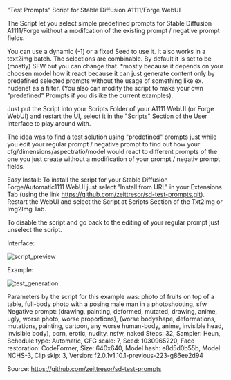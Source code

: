 "Test Prompts" Script for Stable Diffusion A1111/Forge WebUI

The Script let you select simple predefined prompts for Stable Diffusion A1111/Forge without a modifcation of the existing prompt / negative prompt fields.

You can use a dynamic (-1) or a fixed Seed to use it. It also works in a text2img batch. The selections are combinable. By default it is set to be (mostly) SFW but you can change that.
*mostly because it depends on your choosen model how it react because it can just generate content only by predefined selected prompts without the usage of something like ex. nudenet as a filter. (You also can modify the script to make your own "predefined" Prompts if you dislike the current examples).

Just put the Script into your Scripts Folder of your A1111 WebUI (or Forge WebUI) and restart the UI, select it in the "Scripts" Section of the User Interface to play around with.

The idea was to find a test solution using "predefined" prompts just while you edit your regular prompt / negative prompt to find out how your cfg/dimensions/aspectratio/model would react to different prompts of the one you just create without a modification of your prompt / negativ prompt fields.

Easy Install: To install the script for your Stable Diffusion Forge/Automatic1111 WebUI just select "Install from URL" in your Extensions Tab (using the link https://github.com/zeittresor/sd-test-prompts.git). Restart the WebUI and select the Script at Scripts Section of the Txt2Img or Img2Img Tab.

To disable the script and go back to the editing of your regular prompt just unselect the script.

Interface:

![script_preview](https://github.com/user-attachments/assets/b3b1f623-7137-4b7f-b1fe-3abfc2b22850)

Example:

![test_generation](https://github.com/user-attachments/assets/992d6a04-abc4-4141-a773-c711569d27d7)

Parameters by the script for this example was: photo of fruits on top of a table, full-body photo with a posing male man in a photoshooting, sfw Negative prompt: (drawing, painting, deformed, mutated, drawing, anime, ugly, worse photo, worse proportions), (worse bodyshape, deformations, mutations, painting, cartoon, any worse human-body, anime, invisible head, invisible body), porn, erotic, nudity, nsfw, naked Steps: 32, Sampler: Heun, Schedule type: Automatic, CFG scale: 7, Seed: 1030965220, Face restoration: CodeFormer, Size: 640x640, Model hash: e8d5d0b55b, Model: NCHS-3, Clip skip: 3, Version: f2.0.1v1.10.1-previous-223-g86ee2d94

Source: https://github.com/zeittresor/sd-test-prompts
